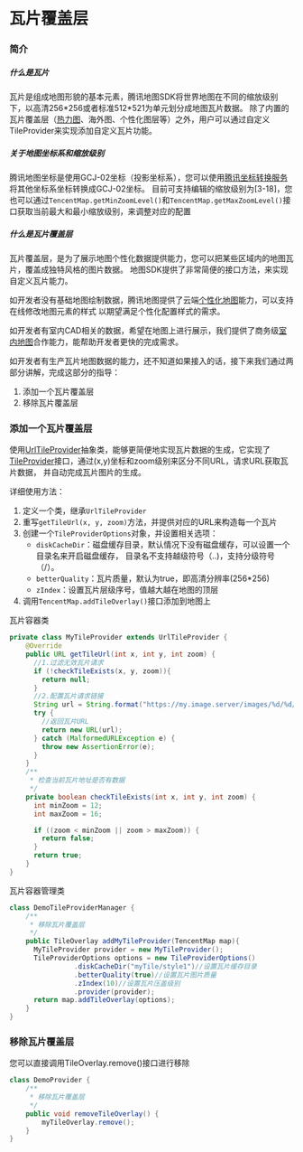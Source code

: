 瓦片覆盖层
==============
### 简介

##### 什么是瓦片

瓦片是组成地图形貌的基本元素，腾讯地图SDK将世界地图在不同的缩放级别下，以高清256\*256或者标准512\*521为单元划分成地图瓦片数据。
除了内置的瓦片覆盖层（[热力图](HeatMap.md)、海外图、个性化图层等）之外，用户可以通过自定义TileProvider来实现添加自定义瓦片功能。

##### 关于地图坐标系和缩放级别

腾讯地图坐标是使用GCJ-02坐标（投影坐标系），您可以使用[腾讯坐标转换服务](https://lbs.qq.com/webservice_v1/guide-convert.html)将其他坐标系坐标转换成GCJ-02坐标。
目前可支持编辑的缩放级别为\[3-18\]，您也可以通过`TencentMap.getMinZoomLevel()`和`TencentMap.getMaxZoomLevel()`接口获取当前最大和最小缩放级别，来调整对应的配置

##### 什么是瓦片覆盖层

瓦片覆盖层，是为了展示地图个性化数据提供能力，您可以把某些区域内的地图瓦片，覆盖成独特风格的图片数据。
地图SDK提供了非常简便的接口方法，来实现自定义瓦片能力。

如开发者没有基础地图绘制数据，腾讯地图提供了云端[个性化地图](https://lbs.qq.com/console/customized/set/)能力，可以支持在线修改地图元素的样式
以期望满足个性化配置样式的需求。

如开发者有室内CAD相关的数据，希望在地图上进行展示，我们提供了商务级[室内地图](https://lbs.qq.com/indoor/index.html)合作能力，能帮助开发者更快的完成需求。

如开发者有生产瓦片地图数据的能力，还不知道如果接入的话，接下来我们通过两部分讲解，完成这部分的指导：

1. 添加一个瓦片覆盖层
2. 移除瓦片覆盖层

### 添加一个瓦片覆盖层

使用[UrlTileProvider](../library/src/main/java/com/tencent/tencentmap/mapsdk/maps/model/UrlTileProvider.java)抽象类，能够更简便地实现瓦片数据的生成，它实现了
[TileProvider](../library/src/main/java/com/tencent/tencentmap/mapsdk/maps/model/TileProvider.java)接口，通过(x,y)坐标和zoom级别来区分不同URL，请求URL获取瓦片数据，
并自动完成瓦片图片的生成。

详细使用方法：
1. 定义一个类，继承`UrlTileProvider`
2. 重写`getTileUrl(x, y, zoom)`方法，并提供对应的URL来构造每一个瓦片
3. 创建一个`TileProviderOptions`对象，并设置相关选项：
    - `diskCacheDir`：磁盘缓存目录，默认情况下没有磁盘缓存，可以设置一个目录名来开启磁盘缓存，
    目录名不支持越级符号（..)，支持分级符号（/）。
    - `betterQuality`：瓦片质量，默认为true，即高清分辨率(256\*256)
    - `zIndex`：设置瓦片层级序号，值越大越在地图的顶层
4. 调用`TencentMap.addTileOverlay()`接口添加到地图上

瓦片容器类
```java
private class MyTileProvider extends UrlTileProvider {
    @Override
    public URL getTileUrl(int x, int y, int zoom) {
      //1.过滤无效瓦片请求  
      if (!checkTileExists(x, y, zoom)){
        return null;
      }
      //2.配置瓦片请求链接
      String url = String.format("https://my.image.server/images/%d/%d/%d.png", zoom, x, y);     
      try {
        //返回瓦片URL
        return new URL(url);
      } catch (MalformedURLException e) {
        throw new AssertionError(e);
      }
    }
    /**
     * 检查当前瓦片地址是否有数据
     */
    private boolean checkTileExists(int x, int y, int zoom) {
      int minZoom = 12;
      int maxZoom = 16;

      if ((zoom < minZoom || zoom > maxZoom)) {
        return false;
      }
      return true; 
    }
}
```
瓦片容器管理类
```java
class DemoTileProviderManager {
    /**
     * 移除瓦片覆盖层
     */	 
    public TileOverlay addMyTileProvider(TencentMap map){
      MyTileProvider provider = new MyTileProvider();
      TileProviderOptions options = new TileProviderOptions()
                .diskCacheDir("myTile/style1")//设置瓦片缓存目录
                .betterQuality(true)//设置瓦片图片质量
                .zIndex(10)//设置瓦片压盖级别
                .provider(provider);
      return map.addTileOverlay(options);
    }
}
```

### 移除瓦片覆盖层

您可以直接调用TileOverlay.remove()接口进行移除
```java
class DemoProvider {
    /**
     * 移除瓦片覆盖层
     */
    public void removeTileOverlay() {
        myTileOverlay.remove();
    }
}

```